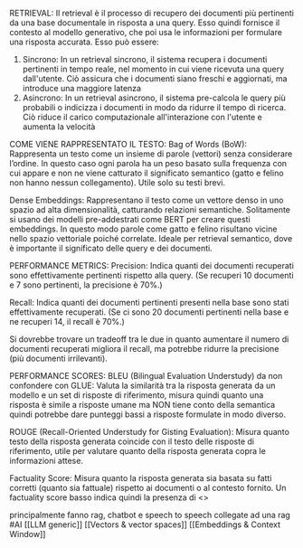 RETRIEVAL:
Il retrieval è il processo di recupero dei documenti più pertinenti da una base documentale in risposta a una query. Esso quindi fornisce il contesto al modello generativo, che poi usa le informazioni per formulare una risposta accurata.
Esso può essere:
1) Sincrono: In un retrieval sincrono, il sistema recupera i documenti pertinenti in tempo reale, nel momento in cui viene ricevuta una query dall'utente. Ciò assicura che i documenti siano freschi e aggiornati, ma introduce una maggiore latenza
2) Asincrono: In un retrieval asincrono, il sistema pre-calcola le query più probabili o indicizza i documenti in modo da ridurre il tempo di ricerca. Ciò riduce il carico computazionale all'interazione con l'utente e aumenta la velocità


COME VIENE RAPPRESENTATO IL TESTO:
Bag of Words (BoW): Rappresenta un testo come un insieme di parole (vettori) senza considerare l’ordine. In questo caso ogni parola ha un peso basato sulla frequenza con cui appare e non ne viene catturato il significato semantico (gatto e felino non hanno nessun collegamento). Utile solo su testi brevi.

Dense Embeddings: Rappresentano il testo come un vettore denso in uno spazio ad alta dimensionalità, catturando relazioni semantiche. Solitamente si usano dei modelli pre-addestrati come BERT per creare questi embeddings. In questo modo parole come gatto e felino risultano vicine nello spazio vettoriale poiché correlate.
Ideale per retrieval semantico, dove è importante il significato delle query e dei documenti.


PERFORMANCE METRICS:
Precision: Indica quanti dei documenti recuperati sono effettivamente pertinenti rispetto alla query. (Se recuperi 10 documenti e 7 sono pertinenti, la precisione è 70%.)

Recall: Indica quanti dei documenti pertinenti presenti nella base sono stati effettivamente recuperati. (Se ci sono 20 documenti pertinenti nella base e ne recuperi 14, il recall è 70%.)

Si dovrebbe trovare un tradeoff tra le due in quanto aumentare il numero di documenti recuperati migliora il recall, ma potrebbe ridurre la precisione (più documenti irrilevanti).

PERFORMANCE SCORES:
BLEU (Bilingual Evaluation Understudy) da non confondere con GLUE: Valuta la similarità tra la risposta generata da un modello e un set di risposte di riferimento, misura quindi quanto una risposta è simile a risposte umane ma NON tiene conto della semantica quindi potrebbe dare punteggi bassi a risposte formulate in modo diverso.

ROUGE (Recall-Oriented Understudy for Gisting Evaluation): Misura quanto testo della risposta generata coincide con il testo delle risposte di riferimento, utile per valutare quanto della risposta generata copra le informazioni attese.

Factuality Score: Misura quanto la risposta generata sia basata su fatti corretti (quanto sia fattuale) rispetto ai documenti o al contesto fornito. Un factuality score basso indica quindi la presenza di <<Hallucinations>>

principalmente fanno rag, chatbot e speech to speech collegate ad una rag
#AI 
[[LLM generic]]
[[Vectors & vector spaces]]
[[Embeddings & Context Window]]
